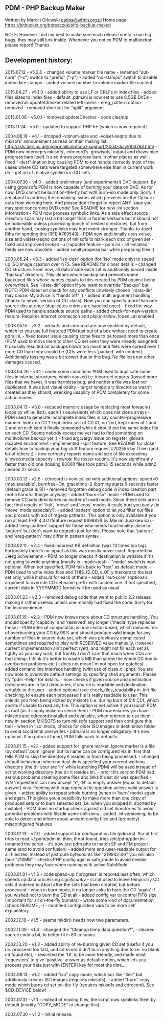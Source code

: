 
 PDM - PHP Backup Maker
 --------------------------------------------------
 Written by Marcin Orlowski <carlos@wfmh.org.pl>
 Home page: https://bitbucket.org/borszczuk/php-backup-maker/


 NOTE: However I did my best to make sure each release contain non
       big bugs, they may still lurk inside. Whenever you notice
       PDM to malfunction please report! Thanks.



 Development history:
 ------------------------
 2015.07.12 - v5.2.0 - changed volume marker file name
                     - renamed "out-core" ("-c") switch to "prefix" ("-p")
                     - added "no-stamps" switch to disable index date stamps
                     - added volume number to volume marker file content

 2015.04.27 - v5.1.0 - added ability to use LF or CRLFs in index files
                     - added files sizes to index files
                     - default .pdm.ini is now set to use 8,5GB DVDs
                     - removed all updateChecker related left-overs
                     - ereg_pattern option removed
                     - removed shortcut for "split" argument

 2015.01.08 - v5.0.1 - removed updateChecker
                     - code cleanup
                     
 2013.11.24 - v5.0 - updated to support PHP 5+ (which is now required)

 2004.08.18 - v4.1 - dropped -volnum-size and -volset-seqno due to mkisofs'
                     announement as read on their mailing list:
                     http://lists.berlios.de/pipermail/cdrecord-support/2004-July/003768.html
                   - PDM now interceprs mkisofs', cdrecord's, growisofs'
                     output and draws nice progress bars itself. It
                     also draws progress bars in other places as well
                   - fixed "-dest"-ination bug causing PDM to not handle
                     correctly most of the cases where CD sets were
                     targeted somewhere else than in current work dir
                   - get rid of relative symlinks in CD sets.

 2004.07.30 - v4.0 - added preliminary (and experimental) DVD support.
                     By using growisofs PDM is now capable of burning
                     your data on DVD. As for now, DVD cannot be burnt
                     on-the-fly but with burn-iso mode only. Sorry.
                     I am about to address the remaining issues which
                     prevents on-the-fly burn outs from working here.
                     And please don't forget to report ANY issue you
                     may spot concerning DVD code! See README for new
                     .ini section information
                   - PDM now process symbolic links. As a side effect
                     source directory scan may last a bit longer than
                     in former versions but it should not be noticeable
                     unless processing bunch of nested directories,
                     but from another hand, loosing symlinks may hurt
                     event stronger. Thanks to Jozef Riha for spotting
                     this (RFE #769543)
                   - PDM now additionally uses volset-size and volset-seqno
                     options of mkisofs to mark each disc of given set
                   - fixed and improved broken -u (-update) feature
                   - pdm.ini - all 'enabled' fields are now obsolete
                   - added small progress bar while preparing files ;)

 2003.05.24 - v3.3 - added 'iso-dest' option (for 'iso' mode only) to
                     speed up ISO image creation over NFS. See README
                     for closer details
                   - changed CD structure. From now, all data inside
                     each set is additionaly placed inside "backup"
                     directory. This cleans whole backup and prevents
                     some backuped files whose names equals to files
                     created by PDM against being overwritten. See
                     '-data-dir' option if you want to override "backup"
                     but NOTE: PDM does not check for any conflicts
                     unwisely chosen '-data-dir' may cause. My advice
                     is "hands off" ;)
                   - added multi argument handling (thanks to newer
                     version of CLI class). Now you can specify more
                     than one source dirs at once (duplicates entries
                     are handled once)
                   - fixed the way PDM used to handle absolute source
                     paths
                   - added check-for-new-version feature. Requires
                     internet connection and php.ini/allow_fopen_url
                     enabled

 2003.05.15 - v3.2 - mkisofs and cdrecord are now enabled by default,
                     which let you use full featured PDM just out of
                     a box without need to create pdm.ini.
                   - fixed tosser issue causing some files to be tossed
                     more than once (PDM used to move them to other CD
                     set even they were already assigned). It ususally
                     resulted on backups blown too much and files were
                     spread over 1 more CD than they should be (CDs were
                     less 'packed' with content). Additionally tossing
                     was a bit slower due to this bug. No file loss nor
                     other damages caused.

 2003.04.26 - v3.1 - under some conditions PDM used to duplicate some
                     files in internal structures, which caused i.e.
                     incorrect reports (tossed more files that we have).
                     It was harmless bug, and neither a file was lost
                     nor duplicated. It was just visual oddity
                   - target temporary directories wasn't created as they
                     should, wrecking usability of PDM completely for
                     some action modes

 2003.04.13 - v3.0 - reduced memory usage by replacing most foreach()
                     loops by while( list(), each() ) equivalents which
                     does not clone arrays
                   - PDM used to generate incomplete index files in
                     say counter-progressive manner. Index on CD 1 kept
                     index just of CD #1, on 2nd, kept index of 1 and 2
                     and on n-th kept it finally competed while it should
                     put the same index file on each CD. Seems nobody
                     except me yet had to find something on multivolume
                     backup yet ;)
                   - fixed argc/argv issue on register_globals disabled
                     environment
                   - implemented -split feature. See README for closer
                     details how to backup your big stuff feature
                     request #702555 by Thien (and lot of others ;)
                   - now correctly reports name and size of file exceeding
                     allowed media capacity
                   - rewrote file tosser routine. It's now significantly
                     faster than old one (tossing 80000 files took pdm3
                     15 seconds while pdm2 needed 27 secs).

 2003.03.12 - v2.5 - cdrecord is now called with additional options:
                     speed=0 (max available), burnfree=On, gracetime=2
                     (burning starts 6 seconds faster (default grace is 8))
                   - removed forgotten debug code in index creation part
                     (not a harmful thingie anyway)
                   - added "burn-iso" mode
                   - PDM used to remove CD sets directiories no matter of
                     used mode. Since these sets are in fact final results
                     of 'link', 'move' and 'copy' modes it could hurt you
                     badly (in 'move' mode especialy').
                   - added 'pattern' option to let you filter out files
                     you process with aid of regexp patterns. This option
                     is only available if you run at least PHP 4.3.0
                     (feature request #698839 by Marcin Juszkiewicz)
                   - added 'ereg-pattern' support for those who needs
                     functionality close to 'pattern' but don't want
                     to upgrade just for this. Please note that 'pattern'
                     and 'ereg-pattern' may differ in pattern syntax

 2003.02.11 - v2.4 - fixed incorrect KB definition (was 10 times too big).
                     Fortunately there's no inpact as this was mostly
                     never used. Reported by J�rg Schwiemann
                   - PDM no longer checks if destination is writable if
                     it's not going to write anything (mostly in -mode=test)
                   - "mode" switch is now optional. When not specified, PDM
                     falls back to "test" as default mode
                   - PDM used to write index files and THIS_IS_CD_x_OF_y
                     markers to the last set only, while it should for each
                     of them
                   - added "out-core" (optional) argument to override CD set
                     name prefix with custom one. If not specified, current
                     date in YYYYMMDD format will be used as usual

 2003.01.23 - v2.3 - removed debug code that <ough> went to public
                     2.2 release making it rather useless unless one
                     manally had fixed the code. Sorry for the inconvenience.

 2003.01.19 - v2.2 - PDM now knows more about CD structure handling. You
                     should specify 'capacity' and 'reserved' any longer
                     ('media' type replaces these) - PDM internal computation
                     is now sector-based, which reduces risk of overburning
                     your CD by 99% and should produce valid image for any
                     number of files in source data set, which was previously
                     complicated sometimes and required to play with RESERVED
                     value manually. However current implementation ain't
                     perfect (yet), and might not fill each set as tightly
                     as you may wish, but frankly I don't care that much when
                     CDs are that cheap. I think it's better to waste 5 MB
                     than screw the whole CD due to overburnin problems etc
                     (it does not mean I'm not open for patches).
                   - added comand line interface handling (with use of
                     class_cli.php). You are now able to overwrite default
                     settings by specifing shell arguments. Please try
                     "pdm -help" for details.
                   - now checks if given source and destination directories
                     are in fact directories, if source is readable and
                     destination writable to the user
                   - added optional (see check_files_readability in .ini)
                     file checking, to ensure each processed file is really
                     readable to user. This shields you from being kicked by
                     mkisofs (i.e. during burn of 5th CD), which aborts if
                     unable to read any file. This option is not active if
                     you launch PDM as root (as it simply make no sense then)
                   - PDM now ensures you have mkisofs and cdrecord installed
                     and available, when ordered to use them
                   - new ini section MKISOFS to turn mkisofs support and then
                     configure this tool
                   - when in 'iso' mode, checks for older ISO images in
                     destination folder to avoid accidental overwrites
                   - pdm.ini is no longer obligatory. It's now optional. If
                     no pdm.ini found, PDM falls back to defaults.

 2003.01.15 - v2.1 - added support for ignore marker. Ignore marker is a file
                     (by default '.pdm_ignore' but its name can be configured
                     via ini file) that tells PDM to skip the directory it
                     resides in from being processed.
                   - changed default behaviour: when no dest dir is specified
                     your current working directory (the dir your are 'in'
                     while launching PDM) will be used instead of script
                     working directory (the dir it resides in).
                   - prior this version PDM had serious problems creating
                     some files and links if dest dir was specified
                   - Y/N 'requesters' can now accept 'Y', 'N' or empty answer
                     (equal to default answer) only. Feeding with crap repeats
                     the question unless valid answer is given.
                   - added ability to repeat whole burning (when in 'burn'
                     mode) again and again. This gives you a possibility to
                     make more than one copy of produced sets or to burn
                     selected set (i.e. when you skipped it, aborted by
                     mistake)
                   - PDM does no startup check against old set directories
                     to avoid potential problems with file/dir name collisions
                   - added .ini versioning, to be able to detect and inform
                     about ancient config files and (probably) misconfigured
                     features

 2003.01.13 - v2.0 - added support for configuration file (pdm.ini). Script
                     first tries to read ~/.pdm/pdm.ini then, if not found,
                     tries /etc/pdm/pdm.ini
                   - renamed the script - it's now just pdm.php to match SF
                     and FM project name (and to avoid confusion)
                   - added more end-user-readable output for all filesizes.
                     Instead of just pure bytecounts like "219942106" you will
                     also face "210MB"
                   - checks PHP config agains safe_mode to avoid newbie
                     problems they may face when running with active SafeMode.

 2003.01.01 - v1.6 - code spead-up ('progress' is repored less often, which
                     speeds up data processing *significantly*
                   - script used to leave temporary CD sets if ordered to Abort
                     after the sets had been created, but before processed
                   - when in burn mode, it no longer asks to burn the CD 'again'
                     if you wished not to burn the CD at all
                   - added config var to control FIFO size (important for all
                     on-the-fly burners)
                   - wrote some kind of documentation (check README ;-)
                   - modified configuration vars to be more self explanatory

 2002.12.10 - v1.5 - seems mkdir() needs now two parameters.

 2002.11.09 - v1.4 - changed the "Cleanup temp data question?",
                   - cleaned source code a bit, to better fit in 80 columns.

 2002.10.20 - v1.3 - added ability of re-burning given CD set (useful if you
                     i.e. procceed too fast, and cdrecord didn't burn anything
                     due to i.e. no blank cd found etc),
                   - reworked the 'UI' to be more friendly, and made most
                     'requesters' to give 'positive' answer as default option,
                     which lets you process your data just with [ENTER] key
                     for most the time...

 2002.08.13 - v1.2 - added "iso" copy mode, which acs like "link" but
                     additionaly creates ISO images (requires mkisofs),
                   - added "burn" copy mode which burns cd set on-the-fly
                     (requires mkisofs and cdrecord). See $CD_DEVICE below!

 2002.07.31 - v1.1 - instead of moving files, the script now symlinks them
                     by default (modify "COPY_MODE" to change this).

 2002.07.30 - v1.0 - initial release.
